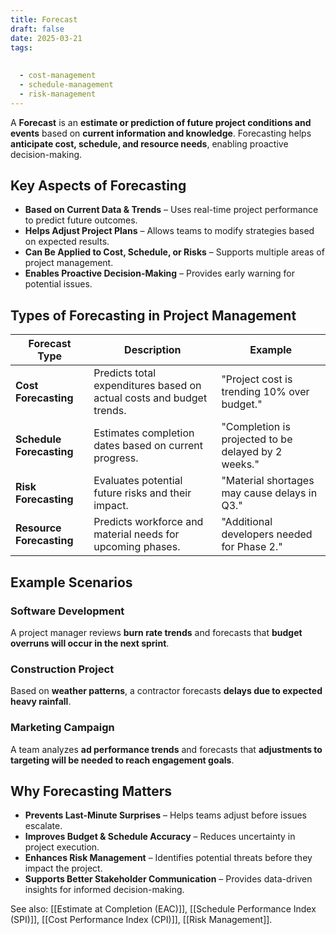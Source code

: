 ```yaml
---
title: Forecast
draft: false
date: 2025-03-21
tags:
  
  
  - cost-management
  - schedule-management
  - risk-management
---
```


A **Forecast** is an **estimate or prediction of future project conditions and events** based on **current information and knowledge**. Forecasting helps **anticipate cost, schedule, and resource needs**, enabling proactive decision-making.

## **Key Aspects of Forecasting**
- **Based on Current Data & Trends** – Uses real-time project performance to predict future outcomes.
- **Helps Adjust Project Plans** – Allows teams to modify strategies based on expected results.
- **Can Be Applied to Cost, Schedule, or Risks** – Supports multiple areas of project management.
- **Enables Proactive Decision-Making** – Provides early warning for potential issues.

## **Types of Forecasting in Project Management**
| **Forecast Type** | **Description** | **Example** |
|------------------|------------------------------------------------|--------------------------------|
| **Cost Forecasting** | Predicts total expenditures based on actual costs and budget trends. | "Project cost is trending 10% over budget." |
| **Schedule Forecasting** | Estimates completion dates based on current progress. | "Completion is projected to be delayed by 2 weeks." |
| **Risk Forecasting** | Evaluates potential future risks and their impact. | "Material shortages may cause delays in Q3." |
| **Resource Forecasting** | Predicts workforce and material needs for upcoming phases. | "Additional developers needed for Phase 2." |

## **Example Scenarios**

### **Software Development**
A project manager reviews **burn rate trends** and forecasts that **budget overruns will occur in the next sprint**.

### **Construction Project**
Based on **weather patterns**, a contractor forecasts **delays due to expected heavy rainfall**.

### **Marketing Campaign**
A team analyzes **ad performance trends** and forecasts that **adjustments to targeting will be needed to reach engagement goals**.

## **Why Forecasting Matters**
- **Prevents Last-Minute Surprises** – Helps teams adjust before issues escalate.
- **Improves Budget & Schedule Accuracy** – Reduces uncertainty in project execution.
- **Enhances Risk Management** – Identifies potential threats before they impact the project.
- **Supports Better Stakeholder Communication** – Provides data-driven insights for informed decision-making.

See also: [[Estimate at Completion (EAC)]], [[Schedule Performance Index (SPI)]], [[Cost Performance Index (CPI)]], [[Risk Management]].
